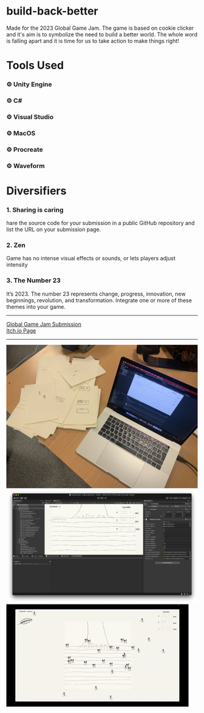 # build-back-better
Made for the 2023 Global Game Jam. The game is based on cookie clicker and it's aim is to symbolize the need to build a better world. The whole word is falling apart and it is time for us to take action to make things right!

# Tools Used 

### ⚙️ Unity Engine 
### ⚙️ C# 
### ⚙️ Visual Studio 
### ⚙️ MacOS 
### ⚙️ Procreate 
### ⚙️ Waveform 

# Diversifiers #

### 1. Sharing is caring

hare the source code for your submission in a public GitHub repository and list the URL on your submission page.

### 2. Zen

Game has no intense visual effects or sounds, or lets players adjust intensity
 
 ### 3. The Number 23 
 
 It’s 2023. The number 23 represents change, progress, innovation, new beginnings, revolution, and transformation. Integrate one or more of these themes into your game.
 
 <hr>

[Global Game Jam Submission](https://the-runner-01.itch.io/build-back-better)<br>
[Itch.io Page](https://globalgamejam.org/2023/games/build-back-better-9)

<hr>
 
 ![Hand-drawn-Material](/Game-Pictures/IMG_0986.JPG "Hand-Drawn graphics for the game")
 ![Game Screenshot in unity Engine](/Game-Pictures/hvBV3a.png "Made in Unity Engine")
 ![Gameplay GIF](/Game-Pictures/BBB-2.gif "Gameplay")
